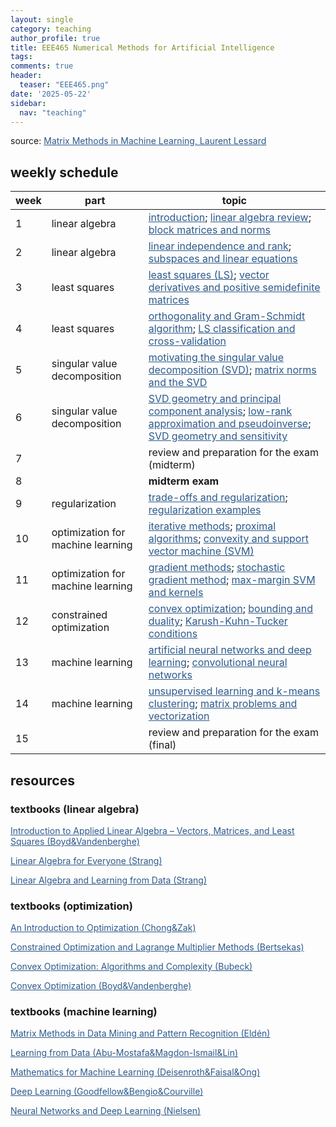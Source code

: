 ```yaml
---
layout: single
category: teaching
author_profile: true
title: EEE465 Numerical Methods for Artificial Intelligence
tags:
comments: true
header:
  teaser: "EEE465.png"
date: '2025-05-22'
sidebar:
  nav: "teaching"
---
```


source: <a href="https://laurentlessard.com/teaching/532-matrix-methods/" style="color: #2d5a8c">Matrix Methods in Machine Learning, Laurent Lessard</a>

## weekly schedule

| week | part | topic |
| ------------- | ------------- | ------------- |
| 1 | linear algebra | <a href="https://laurentlessard.com/teaching/ece532/lectures/1.%20intro%20and%20overview.pdf" style="color: #2d5a8c">introduction</a>; <a href="https://laurentlessard.com/teaching/ece532/cheat_sheet.pdf" style="color: #2d5a8c">linear algebra review</a>; <a href="https://laurentlessard.com/teaching/ece532/lectures/2.%20block%20matrices%20and%20norms.pdf" style="color: #2d5a8c">block matrices and norms</a> |
| 2 | linear algebra | <a href="https://laurentlessard.com/teaching/ece532/lectures/3.%20linear%20independence%20and%20rank.pdf" style="color: #2d5a8c">linear independence and rank</a>; <a href="https://laurentlessard.com/teaching/ece532/lectures/4.%20subspaces%20and%20linear%20equations.pdf" style="color: #2d5a8c">subspaces and linear equations</a> |
| 3 | least squares | <a href="https://laurentlessard.com/teaching/ece532/lectures/5.%20least%20squares.pdf" style="color: #2d5a8c">least squares (LS)</a>; <a href="https://laurentlessard.com/teaching/ece532/lectures/6.%20vector%20derivatives%20and%20PSD%20matrices.pdf" style="color: #2d5a8c">vector derivatives and positive semidefinite matrices</a> |
| 4 | least squares | <a href="https://laurentlessard.com/teaching/ece532/lectures/7.%20orthogonality.pdf" style="color: #2d5a8c">orthogonality and Gram-Schmidt algorithm</a>; <a href="https://laurentlessard.com/teaching/ece532/lectures/8.%20LS%20classification.pdf" style="color: #2d5a8c">LS classification and cross-validation</a> |
| 5 | singular value decomposition | <a href="https://laurentlessard.com/teaching/ece532/lectures/9.%20motivating%20the%20SVD.pdf" style="color: #2d5a8c">motivating the singular value decomposition (SVD)</a>; <a href="https://laurentlessard.com/teaching/ece532/lectures/11.%20matrix%20norms%20and%20the%20SVD.pdf" style="color: #2d5a8c">matrix norms and the SVD</a> |
| 6 | singular value decomposition | <a href="https://laurentlessard.com/teaching/ece532/lectures/12.%20SVD%20geometry%20and%20PCA.pdf" style="color: #2d5a8c">SVD geometry and principal component analysis</a>; <a href="https://laurentlessard.com/teaching/ece532/lectures/13.%20low-rank%20approximation%20and%20pseudoinverse.pdf" style="color: #2d5a8c">low-rank approximation and pseudoinverse</a>; <a href="https://laurentlessard.com/teaching/ece532/lectures/14.%20geometry%20and%20sensitivity.pdf" style="color: #2d5a8c">SVD geometry and sensitivity</a> |
| 7 |  | review and preparation for the exam (midterm) |
| 8 |  | **midterm exam** |
| 9 | regularization | <a href="https://laurentlessard.com/teaching/ece532/lectures/15.%20trade-offs%20and%20regularization.pdf" style="color: #2d5a8c">trade-offs and regularization</a>; <a href="https://laurentlessard.com/teaching/ece532/lectures/16.%20regularization%20examples.pdf" style="color: #2d5a8c">regularization examples</a> |
| 10 | optimization for machine learning | <a href="https://laurentlessard.com/teaching/ece532/lectures/17.%20iterative%20methods.pdf" style="color: #2d5a8c">iterative methods</a>; <a href="https://laurentlessard.com/teaching/ece532/lectures/18.%20proximal%20algorithms.pdf" style="color: #2d5a8c">proximal algorithms</a>; <a href="https://laurentlessard.com/teaching/ece532/lectures/19.%20convexity%20and%20SVM.pdf" style="color: #2d5a8c">convexity and support vector machine (SVM)</a> |
| 11 | optimization for machine learning | <a href="https://laurentlessard.com/teaching/ece532/lectures/20.%20gradient%20methods.pdf" style="color: #2d5a8c">gradient methods</a>; <a href="https://laurentlessard.com/teaching/ece532/lectures/21.%20stochastic%20gradient%20method.pdf" style="color: #2d5a8c">stochastic gradient method</a>; <a href="https://laurentlessard.com/teaching/ece532/lectures/23.%20max-margin%20SVM%20and%20kernels.pdf" style="color: #2d5a8c">max-margin SVM and kernels</a> |
| 12 | constrained optimization | <a href="https://laurentlessard.com/teaching/me7247/lectures/lecture%2017%20-%20convex%20optimization.pdf" style="color: #2d5a8c">convex optimization</a>; <a href="https://laurentlessard.com/teaching/me7247/lectures/lecture%2018%20-%20bounding%20and%20duality.pdf" style="color: #2d5a8c">bounding and duality</a>; <a href="https://laurentlessard.com/teaching/me7247/lectures/lecture%2019%20-%20examples%20of%20duality%20and%20KKT.pdf" style="color: #2d5a8c">Karush-Kuhn-Tucker conditions</a> |
| 13 | machine learning | <a href="https://laurentlessard.com/teaching/ece532/lectures/25.%20neural%20networks%20and%20perceptron.pdf" style="color: #2d5a8c">artificial neural networks and deep learning</a>; <a href="https://laurentlessard.com/teaching/ece532/lectures/26.%20convolutional%20neural%20networks.pdf" style="color: #2d5a8c">convolutional neural networks</a> |
| 14 | machine learning | <a href="https://laurentlessard.com/teaching/ece532/lectures/27.%20unsupervised%20learning%20and%20k-means.pdf" style="color: #2d5a8c">unsupervised learning and k-means clustering</a>; <a href="https://laurentlessard.com/teaching/ece532/lectures/28.%20matrix%20problems%20and%20vectorization.pdf" style="color: #2d5a8c">matrix problems and vectorization</a> |
| 15 |  | review and preparation for the exam (final) |

## resources

### textbooks (linear algebra)

<a href="https://web.stanford.edu/~boyd/vmls/vmls.pdf" style="color: #2d5a8c">Introduction to Applied Linear Algebra – Vectors, Matrices, and Least Squares (Boyd&Vandenberghe)</a>

<a href="https://math.mit.edu/~gs/everyone/" style="color: #2d5a8c">Linear Algebra for Everyone (Strang)</a>

<a href="https://math.mit.edu/~gs/learningfromdata/" style="color: #2d5a8c">Linear Algebra and Learning from Data (Strang)</a>

### textbooks (optimization)

<a href="https://www.gipsa-lab.grenoble-inp.fr/~ahmad.hably/Documents/IntroOptimization.pdf" style="color: #2d5a8c">An Introduction to Optimization (Chong&Zak)</a>

<a href="https://web.mit.edu/dimitrib/www/Constrained-Opt.pdf" style="color: #2d5a8c">Constrained Optimization and Lagrange Multiplier Methods (Bertsekas)</a>

<a href="https://arxiv.org/pdf/1405.4980" style="color: #2d5a8c">Convex Optimization: Algorithms and Complexity (Bubeck)</a>

<a href="https://web.stanford.edu/~boyd/cvxbook/bv_cvxbook.pdf" style="color: #2d5a8c">Convex Optimization (Boyd&Vandenberghe)</a>

### textbooks (machine learning)

<a href="https://epubs.siam.org/doi/book/10.1137/1.9780898718867" style="color: #2d5a8c">Matrix Methods in Data Mining and Pattern Recognition (Eldén)</a>

<a href="https://amlbook.com/" style="color: #2d5a8c">Learning from Data (Abu-Mostafa&Magdon-Ismail&Lin)</a>

<a href="https://mml-book.github.io/book/mml-book.pdf" style="color: #2d5a8c">Mathematics for Machine Learning (Deisenroth&Faisal&Ong)</a>

<a href="https://www.deeplearningbook.org/" style="color: #2d5a8c">Deep Learning (Goodfellow&Bengio&Courville)</a>

<a href="http://neuralnetworksanddeeplearning.com/" style="color: #2d5a8c">Neural Networks and Deep Learning (Nielsen)</a>
